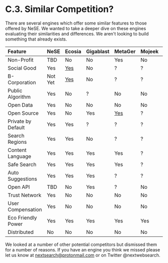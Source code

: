# C.3. Similar Competition?

There are several engines which offer some similar features to those offered by NeSE. We wanted to take a deeper dive on these engines evaluating their similarities and differences. We aren't looking to build something that already exists.

| Feature | NeSE | Ecosia | Gigablast | MetaGer | Mojeek | Presearch |
| :--- | :--- | :--- | :--- | :--- | :--- | :--- |
| Non-Profit | TBD | No | No | Yes | No | Future |
| Social Good | Yes | [Yes](https://ecosia.zendesk.com/hc/en-us/articles/205118821-What-does-it-mean-to-be-a-social-business-) | No | ? | ? | ? |
| B-Corporation | Not Yet | [Yes](https://ecosia.zendesk.com/hc/en-us/articles/204798211-Ecosia-is-a-B-Corporation-what-does-this-mean-) | No | ? | ? | ? |
| Public Algorithm | Yes | No | ? | No | No | Yes |
| Open Data | Yes | No | No | No | No | ? |
| Open Source | Yes | No | Yes | [Yes](https://gitlab.metager.de/open-source/MetaGer) | ? | Yes |
| Private by Default | Yes | Yes | ? | ? | ? | ? |
| Search Regions | Yes | Yes | No | ? | ? | ? |
| Content Language | Yes | Yes | Yes | Yes | ? | ? |
| Safe Search | Yes | Yes | Yes | Yes | ? | ? |
| Auto Suggestions | Yes | Yes | Yes | ? | ? | Yes |
| Open API | TBD | No | Yes | ? | No | ? |
| Trust Network | Yes | No | No | No | No | ? |
| User Compensation | Yes | No | No | No | No | Yes |
| Eco Friendly Power | Yes | Yes | Yes | Yes | Yes |  |
| Distributed | No | No | No | No | No | Yes |

We looked at a number of other potential competitors but dismissed them for a number of reasons. If you have an engine you think we missed please let us know at nextsearch@protonmail.com or on Twitter @nextwebsearch.

